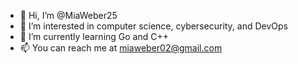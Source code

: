 - 👋 Hi, I’m @MiaWeber25
- 👀 I’m interested in computer science, cybersecurity, and DevOps
- 🌱 I’m currently learning Go and C++
- 📫 You can reach me at miaweber02@gmail.com

<!---
MiaWeber25/MiaWeber25 is a ✨ special ✨ repository because its `README.md` (this file) appears on your GitHub profile.
You can click the Preview link to take a look at your changes.
--->
